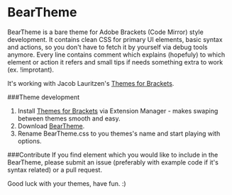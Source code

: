 BearTheme
=======

BearTheme is a bare theme for Adobe Brackets (Code Mirror) style development. It contains clean CSS for primary UI elements, basic syntax and actions, so you don't have to fetch it by yourself via debug tools anymore. Every line contains comment which explains (hopefuly) to which element or action it refers and small tips if needs something extra to work (ex. !improtant).

It's working with Jacob Lauritzen's [Themes for Brackets](https://github.com/Jacse/themes-for-brackets).

###Theme development
1. Install [Themes for Brackets](https://github.com/Jacse/themes-for-brackets) via Extension Manager - makes swaping between themes smooth and easy.
2. Download [BearTheme](https://github.com/trimek/BearTheme/archive/master.zip).
3. Rename BearTheme.css to you themes's name and start playing with options.

###Contribute
If you find element which you would like to include in the BearTheme, please submit an issue (preferably with example code if it's syntax related) or a pull request. 

Good luck with your themes, have fun. :)

